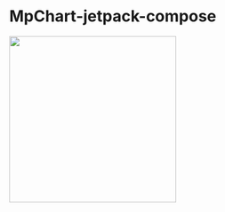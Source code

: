 # MpChart-jetpack-compose

<img src= "https://github.com/ashique-experion/MpChart-jetpack-compose/assets/138093052/056b4c08-feaf-4d5c-8b3a-8d23d14f988f" width = "300px">


